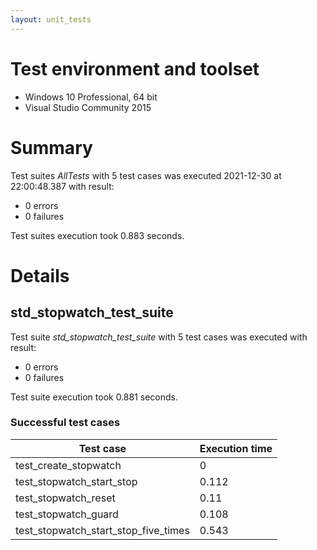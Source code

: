 ```yaml
---
layout: unit_tests
---
```


# Test environment and toolset 

* Windows 10 Professional, 64 bit
* Visual Studio Community 2015

# Summary

Test suites *AllTests* with 5 test cases was executed 2021-12-30 at 22:00:48.387 with result:

* 0 errors
* 0 failures

Test suites execution took 0.883 seconds.

# Details

## std_stopwatch_test_suite

Test suite *std_stopwatch_test_suite* with 5 test cases was executed with result:

* 0 errors
* 0 failures

Test suite execution took 0.881 seconds.

### Successful test cases

Test case|Execution time
-|-
test_create_stopwatch | 0
test_stopwatch_start_stop | 0.112
test_stopwatch_reset | 0.11
test_stopwatch_guard | 0.108
test_stopwatch_start_stop_five_times | 0.543
